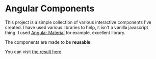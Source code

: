 # Angular Components

This project is a simple collection of various interactive components I've created. I have used various libraries to help, it isn't a vanilla javascript thing. I used [Angular Material](https://material.angular.io/) for example, excellent library.

The components are made to be **reusable**. 

You can visit [the result here](https://angular-ui-components.vercel.app/).
